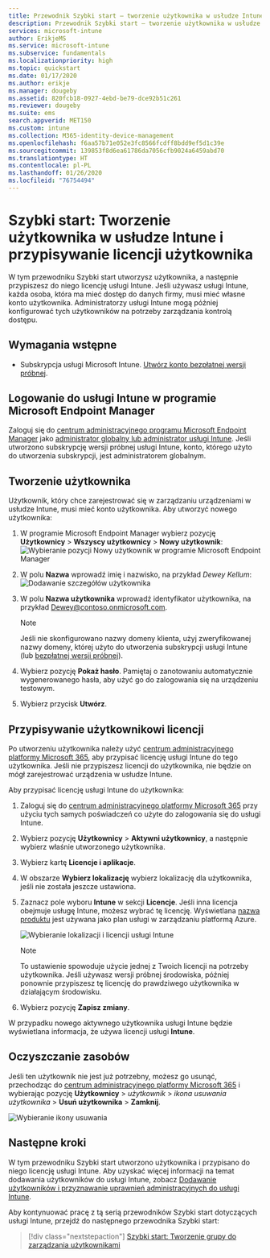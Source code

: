 ```yaml
---
title: Przewodnik Szybki start — tworzenie użytkownika w usłudze Intune
description: Przewodnik Szybki start — tworzenie użytkownika w usłudze Intune.
services: microsoft-intune
author: ErikjeMS
ms.service: microsoft-intune
ms.subservice: fundamentals
ms.localizationpriority: high
ms.topic: quickstart
ms.date: 01/17/2020
ms.author: erikje
ms.manager: dougeby
ms.assetid: 820fcb18-0927-4ebd-be79-dce92b51c261
ms.reviewer: dougeby
ms.suite: ems
search.appverid: MET150
ms.custom: intune
ms.collection: M365-identity-device-management
ms.openlocfilehash: f6aa57b71e052e3fc8566fcdff8bdd9ef5d1c39e
ms.sourcegitcommit: 139853f8d6ea61786da7056cfb9024a6459abd70
ms.translationtype: HT
ms.contentlocale: pl-PL
ms.lasthandoff: 01/26/2020
ms.locfileid: "76754494"
---
```

# <a name="quickstart-create-a-user-in-intune-and-assign-the-user-a-license"></a>Szybki start: Tworzenie użytkownika w usłudze Intune i przypisywanie licencji użytkownika

W tym przewodniku Szybki start utworzysz użytkownika, a następnie przypiszesz do niego licencję usługi Intune. Jeśli używasz usługi Intune, każda osoba, która ma mieć dostęp do danych firmy, musi mieć własne konto użytkownika. Administratorzy usługi Intune mogą później konfigurować tych użytkowników na potrzeby zarządzania kontrolą dostępu.

## <a name="prerequisites"></a>Wymagania wstępne

- Subskrypcja usługi Microsoft Intune. [Utwórz konto bezpłatnej wersji próbnej](../fundamentals/free-trial-sign-up.md).

## <a name="sign-in-to-intune-in-microsoft-endpoint-manager"></a>Logowanie do usługi Intune w programie Microsoft Endpoint Manager

Zaloguj się do [centrum administracyjnego programu Microsoft Endpoint Manager](https://go.microsoft.com/fwlink/?linkid=2109431) jako [administrator globalny lub administrator usługi Intune](users-add.md#types-of-administrators). Jeśli utworzono subskrypcję wersji próbnej usługi Intune, konto, którego użyto do utworzenia subskrypcji, jest administratorem globalnym.

## <a name="create-a-user"></a>Tworzenie użytkownika

Użytkownik, który chce zarejestrować się w zarządzaniu urządzeniami w usłudze Intune, musi mieć konto użytkownika. Aby utworzyć nowego użytkownika:

1. W programie Microsoft Endpoint Manager wybierz pozycję **Użytkownicy** > **Wszyscy użytkownicy** > **Nowy użytkownik**:  ![Wybieranie pozycji Nowy użytkownik w programie Microsoft Endpoint Manager](./media/quickstart-create-user/create-user.png)
2. W polu **Nazwa** wprowadź imię i nazwisko, na przykład *Dewey Kellum*:  ![Dodawanie szczegółów użytkownika](./media/quickstart-create-user/create-user-02.png)
3. W polu **Nazwa użytkownika** wprowadź identyfikator użytkownika, na przykład Dewey@contoso.onmicrosoft.com.

    > [!NOTE]
    > Jeśli nie skonfigurowano nazwy domeny klienta, użyj zweryfikowanej nazwy domeny, której użyto do utworzenia subskrypcji usługi Intune (lub [bezpłatnej wersji próbnej](free-trial-sign-up.md#sign-up-for-a-microsoft-intune-free-trial)). 

4. Wybierz pozycję **Pokaż hasło**. Pamiętaj o zanotowaniu automatycznie wygenerowanego hasła, aby użyć go do zalogowania się na urządzeniu testowym.
5. Wybierz przycisk **Utwórz**.

## <a name="assign-a-license-to-the-user"></a>Przypisywanie użytkownikowi licencji

Po utworzeniu użytkownika należy użyć [centrum administracyjnego platformy Microsoft 365](https://go.microsoft.com/fwlink/p/?LinkId=698854), aby przypisać licencję usługi Intune do tego użytkownika. Jeśli nie przypiszesz licencji do użytkownika, nie będzie on mógł zarejestrować urządzenia w usłudze Intune.

Aby przypisać licencję usługi Intune do użytkownika:

1. Zaloguj się do [centrum administracyjnego platformy Microsoft 365](https://go.microsoft.com/fwlink/p/?LinkId=698854) przy użyciu tych samych poświadczeń co użyte do zalogowania się do usługi Intune.
2. Wybierz pozycję **Użytkownicy** > **Aktywni użytkownicy**, a następnie wybierz właśnie utworzonego użytkownika.
3. Wybierz kartę **Licencje i aplikacje**.
4. W obszarze **Wybierz lokalizację** wybierz lokalizację dla użytkownika, jeśli nie została jeszcze ustawiona.
2. Zaznacz pole wyboru **Intune** w sekcji **Licencje**. Jeśli inna licencja obejmuje usługę Intune, możesz wybrać tę licencję. Wyświetlana [nazwa produktu](https://docs.microsoft.com/azure/active-directory/users-groups-roles/licensing-service-plan-reference) jest używana jako plan usługi w zarządzaniu platformą Azure.

    ![Wybieranie lokalizacji i licencji usługi Intune](./media/quickstart-create-user/create-user-03.png)

   > [!NOTE]
   > To ustawienie spowoduje użycie jednej z Twoich licencji na potrzeby użytkownika. Jeśli używasz wersji próbnej środowiska, później ponownie przypiszesz tę licencję do prawdziwego użytkownika w działającym środowisku.

6. Wybierz pozycję **Zapisz zmiany**.

W przypadku nowego aktywnego użytkownika usługi Intune będzie wyświetlana informacja, że używa licencji usługi **Intune**.

## <a name="clean-up-resources"></a>Oczyszczanie zasobów

Jeśli ten użytkownik nie jest już potrzebny, możesz go usunąć, przechodząc do [centrum administracyjnego platformy Microsoft 365](https://go.microsoft.com/fwlink/p/?LinkId=698854) i wybierając pozycję **Użytkownicy** > *użytkownik* > *ikona usuwania użytkownika* > **Usuń użytkownika** > **Zamknij**.

   ![Wybieranie ikony usuwania](./media/quickstart-create-user/create-user-04.png)

## <a name="next-steps"></a>Następne kroki

W tym przewodniku Szybki start utworzono użytkownika i przypisano do niego licencję usługi Intune. Aby uzyskać więcej informacji na temat dodawania użytkowników do usługi Intune, zobacz [Dodawanie użytkowników i przyznawanie uprawnień administracyjnych do usługi Intune](users-add.md).

Aby kontynuować pracę z tą serią przewodników Szybki start dotyczących usługi Intune, przejdź do następnego przewodnika Szybki start:

> [!div class="nextstepaction"]
> [Szybki start: Tworzenie grupy do zarządzania użytkownikami](../quickstart-create-group.md)
